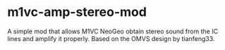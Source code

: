 # m1vc-amp-stereo-mod
A simple mod that allows M1VC NeoGeo obtain stereo sound from the IC lines and amplify it properly. Based on the OMVS design by tianfeng33.
